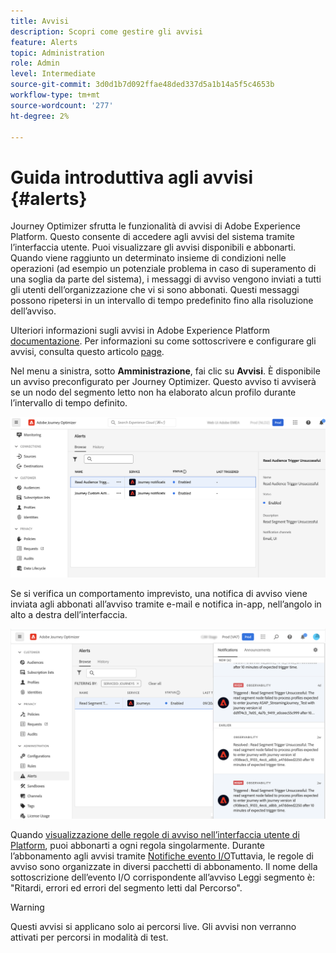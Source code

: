 ```yaml
---
title: Avvisi
description: Scopri come gestire gli avvisi
feature: Alerts
topic: Administration
role: Admin
level: Intermediate
source-git-commit: 3d0d1b7d092ffae48ded337d5a1b14a5f5c4653b
workflow-type: tm+mt
source-wordcount: '277'
ht-degree: 2%

---
```


# Guida introduttiva agli avvisi {#alerts}

Journey Optimizer sfrutta le funzionalità di avvisi di Adobe Experience Platform. Questo consente di accedere agli avvisi del sistema tramite l’interfaccia utente. Puoi visualizzare gli avvisi disponibili e abbonarti. Quando viene raggiunto un determinato insieme di condizioni nelle operazioni (ad esempio un potenziale problema in caso di superamento di una soglia da parte del sistema), i messaggi di avviso vengono inviati a tutti gli utenti dell’organizzazione che vi si sono abbonati. Questi messaggi possono ripetersi in un intervallo di tempo predefinito fino alla risoluzione dell’avviso.

Ulteriori informazioni sugli avvisi in Adobe Experience Platform [documentazione](https://experienceleague.adobe.com/docs/experience-platform/observability/alerts/overview.html?lang=it).
Per informazioni su come sottoscrivere e configurare gli avvisi, consulta questo articolo [page](https://experienceleague.adobe.com/docs/experience-platform/observability/alerts/ui.html).

Nel menu a sinistra, sotto **Amministrazione**, fai clic su **Avvisi**. È disponibile un avviso preconfigurato per Journey Optimizer. Questo avviso ti avviserà se un nodo del segmento letto non ha elaborato alcun profilo durante l’intervallo di tempo definito.

![](assets/alerts1.png)

Se si verifica un comportamento imprevisto, una notifica di avviso viene inviata agli abbonati all’avviso tramite e-mail e notifica in-app, nell’angolo in alto a destra dell’interfaccia.

![](assets/alerts2.png)

Quando [visualizzazione delle regole di avviso nell’interfaccia utente di Platform](https://experienceleague.adobe.com/docs/experience-platform/observability/alerts/ui.html), puoi abbonarti a ogni regola singolarmente. Durante l’abbonamento agli avvisi tramite [Notifiche evento I/O](https://experienceleague.adobe.com/docs/experience-platform/observability/alerts/subscribe.html)Tuttavia, le regole di avviso sono organizzate in diversi pacchetti di abbonamento. Il nome della sottoscrizione dell’evento I/O corrispondente all’avviso Leggi segmento è: &quot;Ritardi, errori ed errori del segmento letti dal Percorso&quot;.

>[!WARNING]
>
>Questi avvisi si applicano solo ai percorsi live. Gli avvisi non verranno attivati per percorsi in modalità di test.